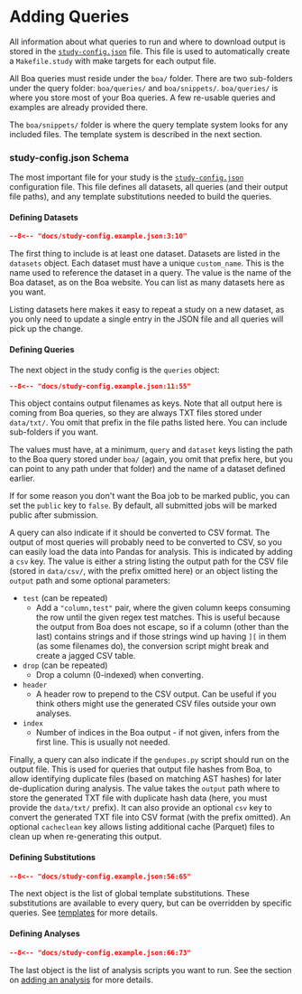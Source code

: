 # Adding Queries

All information about what queries to run and where to download output is
stored in the [`study-config.json`](https://raw.githubusercontent.com/boalang/study-template/main/study-config.json) file.  This file is used
to automatically create a `Makefile.study` with make targets
for each output file.

All Boa queries must reside under the `boa/` folder.  There are two
sub-folders under the query folder: `boa/queries/` and
`boa/snippets/`.  `boa/queries/` is where you
store most of your Boa queries.  A few re-usable queries and examples are
already provided there.

The `boa/snippets/` folder is where the query template system
looks for any included files.  The template system is described in the next
section.

### study-config.json Schema

The most important file for your study is the
[`study-config.json`](https://raw.githubusercontent.com/boalang/study-template/main/study-config.json) configuration file.  This file defines
all datasets, all queries (and their output file paths), and any template
substitutions needed to build the queries.

#### Defining Datasets

```json title="study-config.json" linenums="3"
--8<-- "docs/study-config.example.json:3:10"
```

The first thing to include is at least one dataset.  Datasets are listed in the
`datasets` object.  Each dataset must have a unique `custom_name`.  This is the
name used to reference the dataset in a query.  The value is the name of the
Boa dataset, as on the Boa website.  You can list as many datasets here as you
want.

Listing datasets here makes it easy to repeat a study on a new dataset, as you
only need to update a single entry in the JSON file and all queries will pick
up the change.

#### Defining Queries

The next object in the study config is the `queries` object:

```json title="study-config.json" linenums="11"
--8<-- "docs/study-config.example.json:11:55"
```

This object contains output filenames as keys.  Note that all output here is
coming from Boa queries, so they are always TXT files stored under
`data/txt/`.  You omit that prefix in the file paths listed here.
You can include sub-folders if you want.

The values must have, at a minimum, `query` and `dataset` keys listing the path
to the Boa query stored under `boa/` (again, you omit that prefix here,
but you can point to any path under that folder) and the name of a dataset
defined earlier.

If for some reason you don't want the Boa job to be marked public, you can set
the `public` key to `false`.  By default, all submitted jobs will be marked
public after submission.

A query can also indicate if it should be converted to CSV format.  The output
of most queries will probably need to be converted to CSV, so you can easily
load the data into Pandas for analysis. This is indicated by adding a `csv` key.
The value is either a string listing the output path for the CSV file (stored in
`data/csv/`, with the prefix omitted here) or an object listing the `output`
path and some optional parameters:

* `test` (can be repeated)
    * Add a `"column,test"` pair, where the given column keeps consuming the row
      until the given regex test matches. This is useful because the output from
      Boa does not escape, so if a column (other than the last) contains strings
      and if those strings wind up having `][` in them (as some filenames do),
      the conversion script might break and create a jagged CSV table.
* `drop` (can be repeated)
    * Drop a column (0-indexed) when converting.
* `header`
    * A header row to prepend to the CSV output.  Can be useful if you think
      others might use the generated CSV files outside your own analyses.
* `index`
    * Number of indices in the Boa output - if not given, infers from the first
      line.  This is usually not needed.

Finally, a query can also indicate if the `gendupes.py`
script should run on the output file.  This is used for queries that output
file hashes from Boa, to allow identifying duplicate files (based on matching
AST hashes) for later de-duplication during analysis.  The value takes the
`output` path where to store the generated TXT file with duplicate hash data
(here, you must provide the `data/txt/` prefix).  It can also
provide an optional `csv` key to convert the generated TXT file into CSV format
(with the prefix omitted).  An optional `cacheclean` key allows listing
additional cache (Parquet) files to clean up when re-generating this output.

#### Defining Substitutions

```json title="study-config.json" linenums="56"
--8<-- "docs/study-config.example.json:56:65"
```

The next object is the list of global template substitutions.  These
substitutions are available to every query, but can be overridden by specific
queries.  See [templates](templates.md) for more details.

#### Defining Analyses

```json title="study-config.json" linenums="66"
--8<-- "docs/study-config.example.json:66:73"
```

The last object is the list of analysis scripts you want to run.  See the
section on [adding an analysis](add-analysis.md) for more details.
